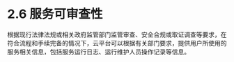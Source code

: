 # 2.6 服务可审查性

根据现行法律法规或相关政府监管部门监管审查、安全合规或取证调查等要求，在符合流程和手续完备的情况下，云平台可以根据有关部门要求，提供用户所使用的服务相关信息，包括服务运行日志、运行维护人员操作记录等信息。